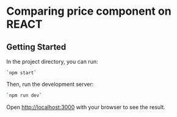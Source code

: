 # Comparing price component on REACT




## Getting Started

In the project directory, you can run:

```
`npm start`
```

Then, run the development server:

```bash
`npm run dev`
```

Open [http://localhost:3000](http://localhost:3000) with your browser to see the result.

